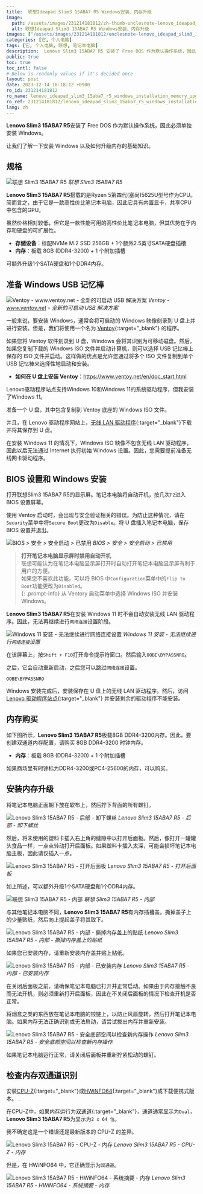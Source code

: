 ```yaml
---
title:  联想Ideapad Slim3 15ABA7 R5 Windows安装、内存升级
image:
  path: /assets/images/231214181812/zh-thumb-unclesnote-lenovo_ideapad_slim3_15aba7_r5_windows_installation_memory_upgrade.png
  alt: 联想Ideapad Slim3 15ABA7 R5 Windows安装、内存升级
images: ["/assets/images/231214181812/unclesnote-lenovo_ideapad_slim3_15aba7_r5_windows_installation_memory_upgrade-레노버_slim3_15aba7_r5.png", "/assets/images/231214181812/unclesnote-lenovo_ideapad_slim3_15aba7_r5_windows_installation_memory_upgrade-ventoy-www.ventoy.net-a_new_bootable_usb_solution.png", "/assets/images/231214181812/unclesnote-lenovo_ideapad_slim3_15aba7_r5_windows_installation_memory_upgrade-bios_security_secure_boot_disabled.png", "/assets/images/231214181812/unclesnote-lenovo_ideapad_slim3_15aba7_r5_windows_installation_memory_upgrade-윈도우11_설치-네트워크_연결_설정_진행불가.png", "/assets/images/231214181812/unclesnote-lenovo_ideapad_slim3_15aba7_r5_windows_installation_memory_upgrade-레노버_slim3_15aba7_r5-후면-나사_제거.png", "/assets/images/231214181812/unclesnote-lenovo_ideapad_slim3_15aba7_r5_windows_installation_memory_upgrade-레노버_slim3_15aba7_r5-후면판_열기.png", "/assets/images/231214181812/unclesnote-lenovo_ideapad_slim3_15aba7_r5_windows_installation_memory_upgrade-레노버_slim3_15aba7_r5-내부.png", "/assets/images/231214181812/unclesnote-lenovo_ideapad_slim3_15aba7_r5_windows_installation_memory_upgrade-레노버_slim3_15aba7_r5-내부-메모리_커버의_스티커_분리.png", "/assets/images/231214181812/unclesnote-lenovo_ideapad_slim3_15aba7_r5_windows_installation_memory_upgrade-레노버_slim3_15aba7_r5-내부-메모리_장착.png", "/assets/images/231214181812/unclesnote-lenovo_ideapad_slim3_15aba7_r5_windows_installation_memory_upgrade-레노버_slim3_15aba7_r5-신규_메모리_동작_확인을_위해_하단_공간_확보.png", "/assets/images/231214181812/unclesnote-lenovo_ideapad_slim3_15aba7_r5_windows_installation_memory_upgrade-레노버_slim3_15aba7_r5-cpu-z-메모리.png", "/assets/images/231214181812/unclesnote-lenovo_ideapad_slim3_15aba7_r5_windows_installation_memory_upgrade-레노버_slim3_15aba7_r5-hwinfo64-시스템_요약-메모리.png"]
categories: [它, 个人电脑]
tags: [它, 个人电脑, 联想, 笔记本电脑]
description:  Lenovo Slim3 15ABA7 R5 安装了 Free DOS 作为默认操作系统，因此必须单独安装 Windows。让我们了解一下安装 Windows 以及如何升级内存的基础知识。
public: true
toc: true
toc_intl: false
# Below is readonly values if it's decided once
layout: post
date: 2023-12-14 18:18:12 +0900
ro_id: 231214181812
ro_name: lenovo_ideapad_slim3_15aba7_r5_windows_installation_memory_upgrade
ro_ref: 231214181812/lenovo_ideapad_slim3_15aba7_r5_windows_installation_memory_upgrade
lang: zh
---
```

**Lenovo Slim3 15ABA7 R5**安装了 Free DOS 作为默认操作系统，因此必须单独安装 Windows。  

让我们了解一下安装 Windows 以及如何升级内存的基础知识。  
## 规格

![联想 Slim3 15ABA7 R5](/assets/images/231214181812/unclesnote-lenovo_ideapad_slim3_15aba7_r5_windows_installation_memory_upgrade-레노버_slim3_15aba7_r5.png)
_联想 Slim3 15ABA7 R5_

**Lenovo Slim3 15ABA7 R5**搭载的是Ryzen 5第四代(塞尚)5625U型号作为CPU。简而言之，由于它是一款高性价比笔记本电脑，因此它具有内置显卡，共享CPU中包含的GPU。  

虽然价格相对较低，但它是一款性能可用的高性价比笔记本电脑，但其优势在于内存和硬盘的可扩展性。  
- **存储设备**：标配NVMe M.2 SSD 256GB + 1个额外2.5英寸SATA硬盘插槽
- **内存**：板载 8GB (DDR4-3200) + 1 个附加插槽

可额外升级1个SATA硬盘和1个DDR4内存。  
## 准备 Windows USB 记忆棒

![Ventoy - www.ventoy.net - 全新的可启动 USB 解决方案](/assets/images/231214181812/unclesnote-lenovo_ideapad_slim3_15aba7_r5_windows_installation_memory_upgrade-ventoy-www.ventoy.net-a_new_bootable_usb_solution.png)
_Ventoy - www.ventoy.net - 全新的可启动 USB 解决方案_

一般来说，要安装 Windows，通常会将可启动的 Windows 映像刻录到 U 盘上并进行安装。但是，我们将使用一个名为 [Ventoy](https://www.ventoy.net/en/download.html){:target="_blank"} 的程序。  

如果您将 Ventoy 软件刻录到 U 盘，Windows 会将其识别为可移动磁盘。然后，如果您复制下载的 Windows ISO 文件并启动计算机，则可以选择 USB 记忆棒上保存的 ISO 文件并启动。这样做的优点是允许您通过将多个 ISO 文件复制到单个 USB 记忆棒来选择性地启动和安装。  
- **如何在 U 盘上安装 Ventoy**：https://www.ventoy.net/en/doc_start.html

Lenovo驱动程序站点支持Windows 10和Windows 11的系统驱动程序，但我安装了Windows 11。  

准备一个 U 盘，其中包含复制到 Ventoy 底座的 Windows ISO 文件。  

并且，在 Lenovo 驱动程序网站上，[无线 LAN 驱动程序](https://pcsupport.lenovo.com/kr/en/products/laptops-and-netbooks/3-series/ideapad-3-15aba7/downloads/driver-list){:target="_blank"}下载并将其保存到 U 盘。  

在安装 Windows 11 的情况下，Windows ISO 映像不包含无线 LAN 驱动程序，因此以后无法通过 Internet 执行初始 Windows 设置。因此，您需要提前准备无线网卡驱动程序。  
## BIOS 设置和 Windows 安装
打开联想Slim3 15ABA7 R5的显示屏。笔记本电脑将自动开机，按几次`F2`进入 BIOS 设置屏幕。  

使用 Ventoy 启动时，会出现与安全验证相关的错误。为防止这种情况，请在`Security`菜单中将`Secure Boot`更改为`Disable`。将 U 盘插入笔记本电脑，保存 BIOS 设置并退出。  

![BIOS > 安全 > 安全启动 > 已禁用](/assets/images/231214181812/unclesnote-lenovo_ideapad_slim3_15aba7_r5_windows_installation_memory_upgrade-bios_security_secure_boot_disabled.png)
_BIOS > 安全 > 安全启动 > 已禁用_

> **打开笔记本电脑显示屏时禁用自动开机**  
> 联想可能认为在笔记本电脑显示屏打开时自动打开笔记本电脑显示屏有利于用户的方便。  
> 如果您不喜欢此功能，可以将 BIOS 中`Configuration`菜单中的`Flip to Boot`功能更改为`Disabled`。  
{: .prompt-info}
从 Ventory 启动菜单中选择 Windows ISO 并安装 Windows。  

**Lenovo Slim3 15ABA7 R5**在安装 Windows 11 时不会自动安装无线 LAN 驱动程序。因此，无法再继续进行`网络连接`设置阶段。  

![Windows 11 安装 - 无法继续进行`网络连接`设置](/assets/images/231214181812/unclesnote-lenovo_ideapad_slim3_15aba7_r5_windows_installation_memory_upgrade-윈도우11_설치-네트워크_연결_설정_진행불가.png)
_Windows 11 安装 - 无法继续进行`网络连接`设置_

在该屏幕上，按`Shift + F10`打开命令提示符窗口。然后输入`OOBE\BYPASSNRO`。  

之后，它会自动重新启动，之后您可以跳过`网络连接`设置。  

```
OOBE\BYPASSNRO
```
Windows 安装完成后，安装保存在 U 盘上的无线 LAN 驱动程序。然后，访问 [Lenovo 驱动程序站点](https://pcsupport.lenovo.com/kr/ko/products/laptops-and-netbooks/3-series/ideapad-3-15aba7/downloads){:target="_blank"} 并安装剩余的驱动程序不能安装。  
## 内存购买
如下图所示，**Lenovo Slim3 15ABA7 R5**板载8GB DDR4-3200内存。因此，要创建双通道内存配置，请购买 8GB DDR4-3200 时钟内存。  
- **内存**：板载 8GB (DDR4-3200) + 1 个附加插槽

如果商场里有时钟标为DDR4-3200或PC4-25600的内存，可以购买。  
## 安装内存升级
将笔记本电脑正面朝下放在软布上，然后拧下背面的所有螺钉。  

![Lenovo Slim3 15ABA7 R5 - 后部 - 卸下螺丝](/assets/images/231214181812/unclesnote-lenovo_ideapad_slim3_15aba7_r5_windows_installation_memory_upgrade-레노버_slim3_15aba7_r5-후면-나사_제거.png)
_Lenovo Slim3 15ABA7 R5 - 后部 - 卸下螺丝_

然后，将未使用的塑料卡插入右上角的缝隙中以打开后面板。然后，像打开一罐罐头食品一样，一点点转动打开后面板。如果塑料卡插入太深，可能会损坏笔记本电脑主板，因此请仅插入一点。  

![Lenovo Slim3 15ABA7 R5 - 打开后面板](/assets/images/231214181812/unclesnote-lenovo_ideapad_slim3_15aba7_r5_windows_installation_memory_upgrade-레노버_slim3_15aba7_r5-후면판_열기.png)
_Lenovo Slim3 15ABA7 R5 - 打开后面板_

如上所述，可以额外升级1个SATA硬盘和1个DDR4内存。  

![联想 Slim3 15ABA7 R5 - 内部](/assets/images/231214181812/unclesnote-lenovo_ideapad_slim3_15aba7_r5_windows_installation_memory_upgrade-레노버_slim3_15aba7_r5-내부.png)
_联想 Slim3 15ABA7 R5 - 内部_

与其他笔记本电脑不同，**Lenovo Slim3 15ABA7 R5**有内存插槽盖。撕掉盖子上的少量贴纸，然后向上提起盖子将其取下。  

![Lenovo Slim3 15ABA7 R5 - 内部 - 撕掉内存盖上的贴纸](/assets/images/231214181812/unclesnote-lenovo_ideapad_slim3_15aba7_r5_windows_installation_memory_upgrade-레노버_slim3_15aba7_r5-내부-메모리_커버의_스티커_분리.png)
_Lenovo Slim3 15ABA7 R5 - 内部 - 撕掉内存盖上的贴纸_

如果您已安装内存，请重新安装内存盖并贴上贴纸。  

![Lenovo Slim3 15ABA7 R5 - 内部 - 已安装内存](/assets/images/231214181812/unclesnote-lenovo_ideapad_slim3_15aba7_r5_windows_installation_memory_upgrade-레노버_slim3_15aba7_r5-내부-메모리_장착.png)
_Lenovo Slim3 15ABA7 R5 - 内部 - 已安装内存_

在关闭后面板之前，请确保笔记本电脑已打开并正常启动。如果由于内存接触不良而无法开机，则必须重新打开后面板，因此在不关闭后面板的情况下检查开机是否正常。  

将烟盒之类的东西放在笔记本电脑的铰链上，以防止风扇旋转，然后打开笔记本电脑。如果内存无法正确识别或无法启动，请尝试拔出内存并重新安装。  

![Lenovo Slim3 15ABA7 R5 - 安全底部空间以检查新内存操作](/assets/images/231214181812/unclesnote-lenovo_ideapad_slim3_15aba7_r5_windows_installation_memory_upgrade-레노버_slim3_15aba7_r5-신규_메모리_동작_확인을_위해_하단_공간_확보.png)
_Lenovo Slim3 15ABA7 R5 - 安全底部空间以检查新内存操作_

如果笔记本电脑运行正常，请关闭后面板并重新拧紧松动的螺钉。  
## 检查内存双通道识别
安装[CPU-Z](https://www.cpuid.com/softwares/cpu-z.html){:target="_blank"}或[HWiNFO64](https://www.hwinfo.com/download/){:target="_blank"}或下载便携式版本。 .  

在CPU-Z中，如果内存运行为[双通道](https://en.wikipedia.org/wiki/Multi-channel_memory_architecture){:target="_blank"}，通道通常显示为`Dual`，**Lenovo Slim3 15ABA7 R5**为显示为`2 x 64 位`。  

我不确定这是一个错误还是最新版本的 CPU-Z 的差异。  

![Lenovo Slim3 15ABA7 R5 - CPU-Z - 内存](/assets/images/231214181812/unclesnote-lenovo_ideapad_slim3_15aba7_r5_windows_installation_memory_upgrade-레노버_slim3_15aba7_r5-cpu-z-메모리.png)
_Lenovo Slim3 15ABA7 R5 - CPU-Z - 内存_

但是，在 HWiNFO64 中，它正确显示为`双通道`。  

![Lenovo Slim3 15ABA7 R5 - HWiNFO64 - 系统摘要 - 内存](/assets/images/231214181812/unclesnote-lenovo_ideapad_slim3_15aba7_r5_windows_installation_memory_upgrade-레노버_slim3_15aba7_r5-hwinfo64-시스템_요약-메모리.png)
_Lenovo Slim3 15ABA7 R5 - HWiNFO64 - 系统摘要 - 内存_

